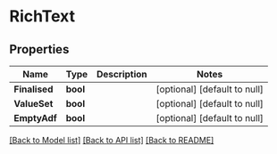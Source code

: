 # RichText

## Properties
Name | Type | Description | Notes
------------ | ------------- | ------------- | -------------
**Finalised** | **bool** |  | [optional] [default to null]
**ValueSet** | **bool** |  | [optional] [default to null]
**EmptyAdf** | **bool** |  | [optional] [default to null]

[[Back to Model list]](../README.md#documentation-for-models) [[Back to API list]](../README.md#documentation-for-api-endpoints) [[Back to README]](../README.md)

